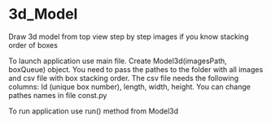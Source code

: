 # 3d_Model
Draw  3d model from top view step by step images if you know stacking order of boxes

To launch application use main file. Create Model3d(imagesPath, boxQueue) object.
You need to pass the pathes to the folder with all images and csv file with box stacking order. The csv file needs the following columns: Id (unique box number), length, width, height. You can change pathes names in file const.py

To run application use run() method from Model3d
